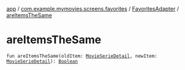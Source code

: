 [app](../../index.md) / [com.example.mymovies.screens.favorites](../index.md) / [FavoritesAdapter](index.md) / [areItemsTheSame](./are-items-the-same.md)

# areItemsTheSame

`fun areItemsTheSame(oldItem: `[`MovieSerieDetail`](../../com.example.mymovies.models/-movie-serie-detail/index.md)`, newItem: `[`MovieSerieDetail`](../../com.example.mymovies.models/-movie-serie-detail/index.md)`): `[`Boolean`](https://kotlinlang.org/api/latest/jvm/stdlib/kotlin/-boolean/index.html)